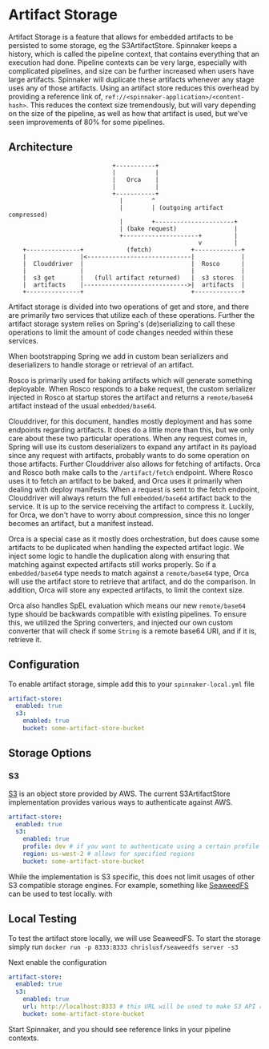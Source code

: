 # Artifact Storage

Artifact Storage is a feature that allows for embedded artifacts to be
persisted to some storage, eg the S3ArtifactStore. Spinnaker keeps a history,
which is called the pipeline context, that contains everything that an
execution had done. Pipeline contexts can be very large, especially with
complicated pipelines, and size can be further increased when users have large
artifacts. Spinnaker will duplicate
these artifacts whenever any stage uses any of those artifacts. Using an
artifact store reduces this overhead by providing a reference link of,
`ref://<spinnaker-application>/<content-hash>`. This reduces the context size
tremendously, but will vary depending on the size of the pipeline, as well as
how that artifact is used, but we've seen improvements of 80% for some
pipelines.

## Architecture

                                 +-----------+
                                 |           |
                                 |   Orca    |
                                 |           |
                                 +-----------+
                                   |        ^
                                   |        | (outgoing artifact compressed)
                                   |        +----------------------+
                                   | (bake request)                |
                                   +---------------------+         |
                                                         v         |
        +---------------+            (fetch)           +-------------+
        |               |<-----------------------------|             |
        |  Clouddriver  |                              |  Rosco      |
        |               |                              |             |
        |  s3 get       |   (full artifact returned)   |  s3 stores  |
        |  artifacts    |----------------------------->|  artifacts  |
        +---------------+                              +-------------+


Artifact storage is divided into two operations of get and store, and there are
primarily two services that utilize each of these operations. Further the
artifact storage system relies on Spring's (de)serializing to call these
operations to limit the amount of code changes needed within these services.

When bootstrapping Spring we add in custom bean serializers and deserializers to
handle storage or retrieval of an artifact.

Rosco is primarily used for baking artifacts which will generate something
deployable.  When Rosco responds to a bake request, the custom serializer
injected in Rosco at startup stores the artifact and returns a `remote/base64`
artifact instead of the usual `embedded/base64`.

Clouddriver, for this document, handles mostly deployment and has some endpoints
regarding artifacts. It does do a little more than this, but we only care about
these two particular operations. When any request comes in, Spring will use its
custom deserializers to expand any artifact in its payload since any request
with artifacts, probably wants to do some operation on those artifacts. Further
Clouddriver also allows for fetching of artifacts. Orca and Rosco both make
calls to the `/artifact/fetch` endpoint. Where Rosco uses it to fetch an
artifact to be baked, and Orca uses it primarily when dealing with deploy
manifests. When a request is sent to the fetch endpoint, Clouddriver will always
return the full `embedded/base64` artifact back to the service. It is up to the
service receiving the artifact to compress it. Luckily, for Orca, we don't have
to worry about compression, since this no longer becomes an artifact, but a
manifest instead.

Orca is a special case as it mostly does orchestration, but does cause some
artifacts to be duplicated when handling the expected artifact logic. We inject
some logic to handle the duplication along with ensuring that matching against
expected artifacts still works properly. So if a `embedded/base64` type needs to
match against a `remote/base64` type, Orca will use the artifact store to
retrieve that artifact, and do the comparison. In addition, Orca will store any
expected artifacts, to limit the context size.

Orca also handles SpEL evaluation which means our new `remote/base64` type
should be backwards compatible with existing pipelines. To ensure this, we
utilized the Spring converters, and injected our own custom converter that will
check if some `String` is a remote base64 URI, and if it is, retrieve it.

## Configuration

To enable artifact storage, simple add this to your `spinnaker-local.yml` file

```yaml
artifact-store:
  enabled: true
  s3:
    enabled: true
    bucket: some-artifact-store-bucket
```

## Storage Options

### S3

[S3](https://aws.amazon.com/s3/) is an object store provided by AWS. The
current S3ArtifactStore implementation provides various ways to authenticate
against AWS.

```yaml
artifact-store:
  enabled: true
  s3:
    enabled: true
    profile: dev # if you want to authenticate using a certain profile
    region: us-west-2 # allows for specified regions
    bucket: some-artifact-store-bucket
```

While the implementation is S3 specific, this does not limit usages of other S3
compatible storage engines. For example, something like
[SeaweedFS](https://github.com/seaweedfs/seaweedfs) can be used to test locally.
with

## Local Testing

To test the artifact store locally, we will use SeaweedFS. To start the storage simply run
`docker run -p 8333:8333 chrislusf/seaweedfs server -s3`

Next enable the configuration

```yaml
artifact-store:
  enabled: true
  s3:
    enabled: true
    url: http://localhost:8333 # this URL will be used to make S3 API requests to
    bucket: some-artifact-store-bucket
```

Start Spinnaker, and you should see reference links in your pipeline contexts.
